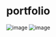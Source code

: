 # portfolio

![image](https://user-images.githubusercontent.com/66197682/105990136-15c6ae00-60c8-11eb-92e7-1f6646dbfd80.png)
![image](https://user-images.githubusercontent.com/66197682/105990240-38f15d80-60c8-11eb-8e97-1809a6faf743.png)
